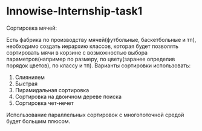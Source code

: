 # Innowise-Internship-task1

Сортировка мячей:

Есть фабрика по производству мячей(футбольные, баскетбольные и тп), необходимо создать иерархию классов, которая будет позволять сортировать мячи в корзине с возможностью выбора параметров(например по размеру, по цвету(заранее определив порядок цветов), по классу и тп).
 Варианты сортировки использовать:
 1. Слиянияем
 2. Быстрая
 3. Пирамидальная сортировка
 4. Сортировка на двоичном дереве поиска
 5. Сортировка чет-нечет

Использование параллельных сортировок с многопоточной средой будет большим плюсом.
